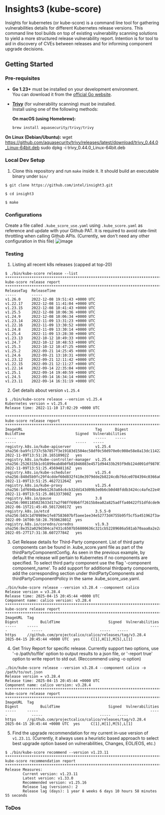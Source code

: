 # Insights3 (kube-score)

Insights for kubernetes (or kube-score) is a command line tool for gathering vulnerabilities details for different Kubernetes release versions. This command line tool builds on top of existing vulnerability scanning solutions to yield a more structured release vulnerability report. Intention is for tool to aid in discovery of CVEs between releases and for informing component upgrade decisions.​


## Getting Started

### Pre-requisites

- **Go 1.23+** must be installed on your development environment.  
  You can download it from the [official Go website](https://go.dev/dl/).

- **[Trivy](https://aquasecurity.github.io/trivy/)** (for vulnerability scanning) must be installed.  
  Install using one of the following methods:

  **On macOS (using Homebrew):**
  ```bash
  brew install aquasecurity/trivy/trivy

**On Linux (Debian/Ubuntu):**
wget https://github.com/aquasecurity/trivy/releases/latest/download/trivy_0.44.0_Linux-64bit.deb
sudo dpkg -i trivy_0.44.0_Linux-64bit.deb

### Local Dev Setup

1. Clone this repository and run `make` inside it. It should build an executable binary under `bin/`

```
$ git clone https://github.com/intel/insight3.git

$ cd insight3

$ make
```

### Configurations
Create a file called `.kube_score_use.yaml` using `.kube_score.yaml` as reference and update with your Github PAT. It is required to avoid rate-limit throttling when calling Github APIs.
(Currently, we don't need any other configuration in this file)
![image](https://github.com/user-attachments/assets/9300bc72-b84b-4940-9877-b887b03ce6f5)


### Testing

1. Listing all recent k8s releases (capped at top-20)
```
$ ./bin/kube-score release --list
********************************************************************************
kube-score release report
********************************************************************************
ReleaseTag  ReleaseTime
-----       -----
v1.26.0     2022-12-08 19:51:43 +0000 UTC
v1.22.17    2022-12-08 11:41:04 +0000 UTC
v1.23.15    2022-12-08 10:41:43 +0000 UTC
v1.25.5     2022-12-08 10:06:36 +0000 UTC
v1.24.9     2022-12-08 10:06:34 +0000 UTC
v1.23.14    2022-11-09 13:31:23 +0000 UTC
v1.22.16    2022-11-09 13:30:52 +0000 UTC
v1.24.8     2022-11-09 13:30:14 +0000 UTC
v1.25.4     2022-11-09 13:28:30 +0000 UTC
v1.23.13    2022-10-12 10:49:33 +0000 UTC
v1.24.7     2022-10-12 10:48:53 +0000 UTC
v1.25.3     2022-10-12 10:47:25 +0000 UTC
v1.25.2     2022-09-21 14:25:45 +0000 UTC
v1.24.6     2022-09-21 13:10:31 +0000 UTC
v1.23.12    2022-09-21 12:11:42 +0000 UTC
v1.22.15    2022-09-21 12:11:27 +0000 UTC
v1.22.14    2022-09-14 22:35:04 +0000 UTC
v1.25.1     2022-09-14 19:40:59 +0000 UTC
v1.24.5     2022-09-14 16:34:14 +0000 UTC
v1.23.11    2022-09-14 16:31:19 +0000 UTC
```

2. Get details about version `v1.25.4`

```
$ ./bin/kube-score release --version v1.25.4
Kubernetes version = v1.25.4
Release time: 2022-11-10 17:02:29 +0000 UTC

********************************************************************************
kube-score release report
********************************************************************************
ImageURL                                 Tag      Digest                                                                   BuildTime                       Signed  Vulnerabilities
-----                                    -----    -----                                                                    -----                           -----   -----
registry.k8s.io/kube-apiserver           v1.25.4  sha256:ba9fc1737c5b7857f3e19183d1504ec58df0c50d970e0c008e58e8a13dc11422  2022-11-09T13:51:28.16518902Z   yes
registry.k8s.io/kube-controller-manager  v1.25.4  sha256:2526315b1c01899eab8b0fb81046083e4571d94433b293f9db124d091df98707  2022-11-09T13:51:25.456948116Z  yes
registry.k8s.io/kube-scheduler           v1.25.4  sha256:840d5b9fc29f4cddef60d832f410e3979dde2b8224cdb76dce0784394c0366a0  2022-11-09T13:51:25.462721264Z  yes
registry.k8s.io/kube-proxy               v1.25.4  sha256:1df694ba49eb1263a84c6cb32dd143d09b3e0b6cb0d48fddb3424cc4afe22e49  2022-11-09T13:51:25.801337308Z  yes
registry.k8s.io/pause                    3.8      sha256:9001185023633d17a2f98ff69b6ff2615b8ea02a825adffa40422f51dfdcde9d  2022-06-15T21:45:49.501726017Z  yes
registry.k8s.io/etcd                     3.5.5-0  sha256:b83c1d70989e1fe87583607bf5aee1ee34e52773d4755b95f5cf5a451962f3a4  2022-09-16T00:58:28.793062801Z  yes
registry.k8s.io/coredns/coredns          v1.9.3   sha256:8e352a029d304ca7431c6507b56800636c321cb52289686a581ab70aaa8a2e2a  2022-05-27T17:31:38.60727784Z   yes
```

3. Get Release details for Third-Party component.
List of third party components can be found in .kube_score.yaml file as part of the thirdPartyComponentConfig. As seen in the previous example, by default the release will pertain to Kubernetes if no components are specified. To select third party component use the flag '-component component_name'. To add support for additional thirdparty components, add the corresponding section under thirdPartyComponents and thirdPartyComponentPolicy in the same .kube_score_use.yaml.

```
./bin/kube-score release --version v3.28.4 --component calico
Release version = v3.28.4
Release time: 2025-04-15 20:45:44 +0000 UTC
Component name: calico version: v3.28.4
********************************************************************************
kube-score release report
********************************************************************************
ImageURL  Tag                                                     Digest          BuildTime                      Signed  Vulnerabilities
-----     -----                                                   -----           -----                          -----   -----
https     //github.com/projectcalico/calico/releases/tag/v3.28.4    2025-04-15 20:45:44 +0000 UTC  yes     C[1],H[1],M[5],L[1]
```

4. Get Trivy Report for specific release.
Currently support two options, use '-o /path/to/file' option to output results to a json file, or '-report true' option to write report to std out. (Reccommend using -o option)

```
./bin/kube-score release --version v3.28.4 --component calico -o /path/to/out.json
Release version = v3.28.4
Release time: 2025-04-15 20:45:44 +0000 UTC
Component name: calico version: v3.28.4
********************************************************************************
kube-score release report
********************************************************************************
ImageURL  Tag                                                     Digest          BuildTime                      Signed  Vulnerabilities
-----     -----                                                   -----           -----                          -----   -----
https     //github.com/projectcalico/calico/releases/tag/v3.28.4    2025-04-15 20:45:44 +0000 UTC  yes     C[1],H[1],M[5],L[1]
```

5. Find the upgrade recommendation for my current in-use version of `v1.23.11`. (Currently, it always uses a heuristic based approach to select best upgrade option based on vulnerabilities, Changes, EOL/EOS, etc.)

```
$ ./bin/kube-score recommend --version v1.23.11
********************************************************************************
kube-score recommendation report
********************************************************************************
Release Measures: 
        Current version: v1.23.11
        Latest version: v1.33.0
        Recommended version: v1.25.16
        Release lag (versions): 2
        Release lag (days): 1 year 8 weeks 6 days 10 hours 58 minutes 55 seconds
```

### ToDos

